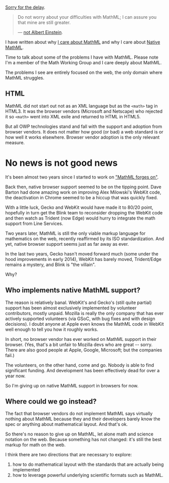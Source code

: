 [Sorry for the delay](/0169).


> Do not worry about your difficulties with MathML; I can assure you that mine are still greater.
>
> — [not Albert Einstein](http://en.wikiquote.org/wiki/Albert_Einstein#1940s).

I have written about why [I care about MathML](http://www.peterkrautzberger.org/0175/) and why I care about [Native MathML](http://www.peterkrautzberger.org/0176/).

Time to talk about some of the problems I have with MathML.  Please note I'm a member of the Math Working Group and I care deeply about MathML.

The problems I see are entirely focused on the web, the only domain where MathML struggles.

## HTML

MathML did not start out not as an XML language but as the `<math>` tag in HTML3. It was the browser vendors (Microsoft and Netscape) who rejected it so `<math>` went into XML exile and returned to HTML in HTML5.

But all OWP technologies stand and fall with the support and adoption from browser vendors. It does not matter how good (or bad) a web standard is or how well it works elsewhere. Browser vendor adoption is the only relevant measure.

# No news is not good news

It's been almost two years since I started to work on ["MathML forges on"](http://radar.oreilly.com/2013/11/mathml-forges-on.html).

Back then, native browser support seemed to be on the tipping point. Dave Barton had done amazing work on improving Alex Milowski's WebKit code, the deactivation in Chrome seemed to be a hiccup that was quickly fixed.

With a little luck, Gecko and WebKit would have made it to 80/20 point, hopefully in turn get the Blink team to reconsider dropping the WebKit code and then watch as Trident (now Edge) would hurry to integrate the math support from Line Services.

Two years later, MathML is still the only viable markup language for mathematics on the web, recently reaffirmed by its ISO standardization. And yet, native browser support seems just as far away as ever.

In the last two years, Gecko hasn't moved forward much (some under the hood improvements in early 2014), WebKit has barely moved, Trident/Edge remains a mystery, and Blink is "the villain".

Why?

## Who implements native MathML support?

The reason is relatively banal. WebKit's and Gecko's (still quite partial) support has been almost exclusively implemented by volunteer contributors, mostly unpaid. Mozilla is really the only company that has ever actively supported volunteers (via GSoC, with bug fixes and with design decisions). I doubt anyone at Apple even knows the MathML code in WebKit well enough to tell you how it roughly works.

In short, no browser vendor has ever worked on MathML support in their browser. (Yes, that's a bit unfair to Mozilla devs who are great -- sorry. There are also good people at Apple, Google, Microsoft; but the companies fail.)

The volunteers, on the other hand, come and go. Nobody is able to find significant funding. And development has been effectively dead for over a year now.

So I'm giving up on native MathML support in browsers for now.

## Where could we go instead?

The fact that browser vendors do not implement MathML says virtually nothing about MathML because they and their developers barely know the spec or anything about mathematical layout. And that's ok.

So there's no reason to give up on MathML, let alone math and science notation on the web. Because something has not changed: it's still the best markup for math on the web.

I think there are two directions that are necessary to explore:

1) how to do mathematical layout with the standards that are actually being implemented
2) how to leverage powerful underlying scientific formats such as MathML.

